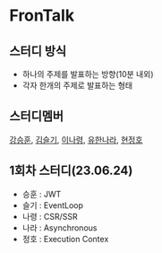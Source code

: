 # FronTalk

## 스터디 방식

- 하나의 주제를 발표하는 방향(10분 내외)
- 각자 한개의 주제로 발표하는 형태

## 스터디멤버

[강승훈](https://github.com/seunghoonKang), [김슬기](https://github.com/sgsg9447), [이나령](https://github.com/devryyeong), [유한나라](https://github.com/nara04040), [현정호](https://github.com/hyeon9782)

## 1회차 스터디(23.06.24)

- 승훈 : JWT
- 슬기 : EventLoop
- 나령 : CSR/SSR
- 나라 : Asynchronous
- 정호 : Execution Contex
